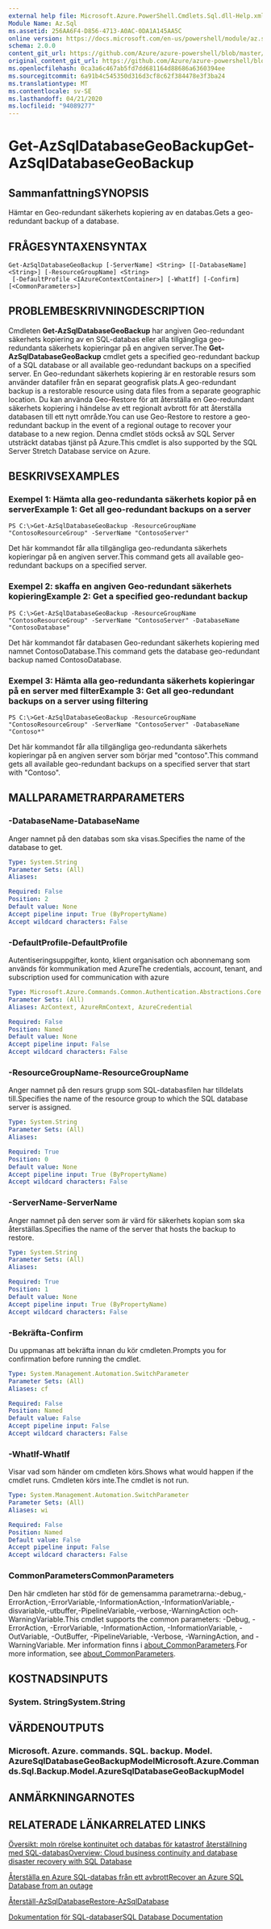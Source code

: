 ```yaml
---
external help file: Microsoft.Azure.PowerShell.Cmdlets.Sql.dll-Help.xml
Module Name: Az.Sql
ms.assetid: 256AA6F4-D856-4713-A0AC-0DA1A145AA5C
online version: https://docs.microsoft.com/en-us/powershell/module/az.sql/get-azsqldatabasegeobackup
schema: 2.0.0
content_git_url: https://github.com/Azure/azure-powershell/blob/master/src/Sql/Sql/help/Get-AzSqlDatabaseGeoBackup.md
original_content_git_url: https://github.com/Azure/azure-powershell/blob/master/src/Sql/Sql/help/Get-AzSqlDatabaseGeoBackup.md
ms.openlocfilehash: 0ca3a6c467ab5fd7dd681164d88686a6360394ee
ms.sourcegitcommit: 6a91b4c545350d316d3cf8c62f384478e3f3ba24
ms.translationtype: MT
ms.contentlocale: sv-SE
ms.lasthandoff: 04/21/2020
ms.locfileid: "94089277"
---
```

# <span data-ttu-id="2d583-101">Get-AzSqlDatabaseGeoBackup</span><span class="sxs-lookup"><span data-stu-id="2d583-101">Get-AzSqlDatabaseGeoBackup</span></span>

## <span data-ttu-id="2d583-102">Sammanfattning</span><span class="sxs-lookup"><span data-stu-id="2d583-102">SYNOPSIS</span></span>
<span data-ttu-id="2d583-103">Hämtar en Geo-redundant säkerhets kopiering av en databas.</span><span class="sxs-lookup"><span data-stu-id="2d583-103">Gets a geo-redundant backup of a database.</span></span>

## <span data-ttu-id="2d583-104">FRÅGESYNTAXEN</span><span class="sxs-lookup"><span data-stu-id="2d583-104">SYNTAX</span></span>

```
Get-AzSqlDatabaseGeoBackup [-ServerName] <String> [[-DatabaseName] <String>] [-ResourceGroupName] <String>
 [-DefaultProfile <IAzureContextContainer>] [-WhatIf] [-Confirm] [<CommonParameters>]
```

## <span data-ttu-id="2d583-105">PROBLEMBESKRIVNING</span><span class="sxs-lookup"><span data-stu-id="2d583-105">DESCRIPTION</span></span>
<span data-ttu-id="2d583-106">Cmdleten **Get-AzSqlDatabaseGeoBackup** har angiven Geo-redundant säkerhets kopiering av en SQL-databas eller alla tillgängliga geo-redundanta säkerhets kopieringar på en angiven server.</span><span class="sxs-lookup"><span data-stu-id="2d583-106">The **Get-AzSqlDatabaseGeoBackup** cmdlet gets a specified geo-redundant backup of a SQL database or all available geo-redundant backups on a specified server.</span></span>
<span data-ttu-id="2d583-107">En Geo-redundant säkerhets kopiering är en restorable resurs som använder datafiler från en separat geografisk plats.</span><span class="sxs-lookup"><span data-stu-id="2d583-107">A geo-redundant backup is a restorable resource using data files from a separate geographic location.</span></span>
<span data-ttu-id="2d583-108">Du kan använda Geo-Restore för att återställa en Geo-redundant säkerhets kopiering i händelse av ett regionalt avbrott för att återställa databasen till ett nytt område.</span><span class="sxs-lookup"><span data-stu-id="2d583-108">You can use Geo-Restore to restore a geo-redundant backup in the event of a regional outage to recover your database to a new region.</span></span>
<span data-ttu-id="2d583-109">Denna cmdlet stöds också av SQL Server utsträckt databas tjänst på Azure.</span><span class="sxs-lookup"><span data-stu-id="2d583-109">This cmdlet is also supported by the SQL Server Stretch Database service on Azure.</span></span>

## <span data-ttu-id="2d583-110">BESKRIVS</span><span class="sxs-lookup"><span data-stu-id="2d583-110">EXAMPLES</span></span>

### <span data-ttu-id="2d583-111">Exempel 1: Hämta alla geo-redundanta säkerhets kopior på en server</span><span class="sxs-lookup"><span data-stu-id="2d583-111">Example 1: Get all geo-redundant backups on a server</span></span>
```
PS C:\>Get-AzSqlDatabaseGeoBackup -ResourceGroupName "ContosoResourceGroup" -ServerName "ContosoServer"
```

<span data-ttu-id="2d583-112">Det här kommandot får alla tillgängliga geo-redundanta säkerhets kopieringar på en angiven server.</span><span class="sxs-lookup"><span data-stu-id="2d583-112">This command gets all available geo-redundant backups on a specified server.</span></span>

### <span data-ttu-id="2d583-113">Exempel 2: skaffa en angiven Geo-redundant säkerhets kopiering</span><span class="sxs-lookup"><span data-stu-id="2d583-113">Example 2: Get a specified geo-redundant backup</span></span>
```
PS C:\>Get-AzSqlDatabaseGeoBackup -ResourceGroupName "ContosoResourceGroup" -ServerName "ContosoServer" -DatabaseName "ContosoDatabase"
```

<span data-ttu-id="2d583-114">Det här kommandot får databasen Geo-redundant säkerhets kopiering med namnet ContosoDatabase.</span><span class="sxs-lookup"><span data-stu-id="2d583-114">This command gets the database geo-redundant backup named ContosoDatabase.</span></span>

### <span data-ttu-id="2d583-115">Exempel 3: Hämta alla geo-redundanta säkerhets kopieringar på en server med filter</span><span class="sxs-lookup"><span data-stu-id="2d583-115">Example 3: Get all geo-redundant backups on a server using filtering</span></span>
```
PS C:\>Get-AzSqlDatabaseGeoBackup -ResourceGroupName "ContosoResourceGroup" -ServerName "ContosoServer" -DatabaseName "Contoso*"
```

<span data-ttu-id="2d583-116">Det här kommandot får alla tillgängliga geo-redundanta säkerhets kopieringar på en angiven server som börjar med "contoso".</span><span class="sxs-lookup"><span data-stu-id="2d583-116">This command gets all available geo-redundant backups on a specified server that start with "Contoso".</span></span>

## <span data-ttu-id="2d583-117">MALLPARAMETRAR</span><span class="sxs-lookup"><span data-stu-id="2d583-117">PARAMETERS</span></span>

### <span data-ttu-id="2d583-118">-DatabaseName</span><span class="sxs-lookup"><span data-stu-id="2d583-118">-DatabaseName</span></span>
<span data-ttu-id="2d583-119">Anger namnet på den databas som ska visas.</span><span class="sxs-lookup"><span data-stu-id="2d583-119">Specifies the name of the database to get.</span></span>

```yaml
Type: System.String
Parameter Sets: (All)
Aliases:

Required: False
Position: 2
Default value: None
Accept pipeline input: True (ByPropertyName)
Accept wildcard characters: False
```

### <span data-ttu-id="2d583-120">-DefaultProfile</span><span class="sxs-lookup"><span data-stu-id="2d583-120">-DefaultProfile</span></span>
<span data-ttu-id="2d583-121">Autentiseringsuppgifter, konto, klient organisation och abonnemang som används för kommunikation med Azure</span><span class="sxs-lookup"><span data-stu-id="2d583-121">The credentials, account, tenant, and subscription used for communication with azure</span></span>

```yaml
Type: Microsoft.Azure.Commands.Common.Authentication.Abstractions.Core.IAzureContextContainer
Parameter Sets: (All)
Aliases: AzContext, AzureRmContext, AzureCredential

Required: False
Position: Named
Default value: None
Accept pipeline input: False
Accept wildcard characters: False
```

### <span data-ttu-id="2d583-122">-ResourceGroupName</span><span class="sxs-lookup"><span data-stu-id="2d583-122">-ResourceGroupName</span></span>
<span data-ttu-id="2d583-123">Anger namnet på den resurs grupp som SQL-databasfilen har tilldelats till.</span><span class="sxs-lookup"><span data-stu-id="2d583-123">Specifies the name of the resource group to which the SQL database server is assigned.</span></span>

```yaml
Type: System.String
Parameter Sets: (All)
Aliases:

Required: True
Position: 0
Default value: None
Accept pipeline input: True (ByPropertyName)
Accept wildcard characters: False
```

### <span data-ttu-id="2d583-124">-ServerName</span><span class="sxs-lookup"><span data-stu-id="2d583-124">-ServerName</span></span>
<span data-ttu-id="2d583-125">Anger namnet på den server som är värd för säkerhets kopian som ska återställas.</span><span class="sxs-lookup"><span data-stu-id="2d583-125">Specifies the name of the server that hosts the backup to restore.</span></span>

```yaml
Type: System.String
Parameter Sets: (All)
Aliases:

Required: True
Position: 1
Default value: None
Accept pipeline input: True (ByPropertyName)
Accept wildcard characters: False
```

### <span data-ttu-id="2d583-126">-Bekräfta</span><span class="sxs-lookup"><span data-stu-id="2d583-126">-Confirm</span></span>
<span data-ttu-id="2d583-127">Du uppmanas att bekräfta innan du kör cmdleten.</span><span class="sxs-lookup"><span data-stu-id="2d583-127">Prompts you for confirmation before running the cmdlet.</span></span>

```yaml
Type: System.Management.Automation.SwitchParameter
Parameter Sets: (All)
Aliases: cf

Required: False
Position: Named
Default value: False
Accept pipeline input: False
Accept wildcard characters: False
```

### <span data-ttu-id="2d583-128">-WhatIf</span><span class="sxs-lookup"><span data-stu-id="2d583-128">-WhatIf</span></span>
<span data-ttu-id="2d583-129">Visar vad som händer om cmdleten körs.</span><span class="sxs-lookup"><span data-stu-id="2d583-129">Shows what would happen if the cmdlet runs.</span></span>
<span data-ttu-id="2d583-130">Cmdleten körs inte.</span><span class="sxs-lookup"><span data-stu-id="2d583-130">The cmdlet is not run.</span></span>

```yaml
Type: System.Management.Automation.SwitchParameter
Parameter Sets: (All)
Aliases: wi

Required: False
Position: Named
Default value: False
Accept pipeline input: False
Accept wildcard characters: False
```

### <span data-ttu-id="2d583-131">CommonParameters</span><span class="sxs-lookup"><span data-stu-id="2d583-131">CommonParameters</span></span>
<span data-ttu-id="2d583-132">Den här cmdleten har stöd för de gemensamma parametrarna:-debug,-ErrorAction,-ErrorVariable,-InformationAction,-InformationVariable,-disvariable,-utbuffer,-PipelineVariable,-verbose,-WarningAction och-WarningVariable.</span><span class="sxs-lookup"><span data-stu-id="2d583-132">This cmdlet supports the common parameters: -Debug, -ErrorAction, -ErrorVariable, -InformationAction, -InformationVariable, -OutVariable, -OutBuffer, -PipelineVariable, -Verbose, -WarningAction, and -WarningVariable.</span></span> <span data-ttu-id="2d583-133">Mer information finns i [about_CommonParameters](http://go.microsoft.com/fwlink/?LinkID=113216).</span><span class="sxs-lookup"><span data-stu-id="2d583-133">For more information, see [about_CommonParameters](http://go.microsoft.com/fwlink/?LinkID=113216).</span></span>

## <span data-ttu-id="2d583-134">KOSTNADS</span><span class="sxs-lookup"><span data-stu-id="2d583-134">INPUTS</span></span>

### <span data-ttu-id="2d583-135">System. String</span><span class="sxs-lookup"><span data-stu-id="2d583-135">System.String</span></span>

## <span data-ttu-id="2d583-136">VÄRDEN</span><span class="sxs-lookup"><span data-stu-id="2d583-136">OUTPUTS</span></span>

### <span data-ttu-id="2d583-137">Microsoft. Azure. commands. SQL. backup. Model. AzureSqlDatabaseGeoBackupModel</span><span class="sxs-lookup"><span data-stu-id="2d583-137">Microsoft.Azure.Commands.Sql.Backup.Model.AzureSqlDatabaseGeoBackupModel</span></span>

## <span data-ttu-id="2d583-138">ANMÄRKNINGAR</span><span class="sxs-lookup"><span data-stu-id="2d583-138">NOTES</span></span>

## <span data-ttu-id="2d583-139">RELATERADE LÄNKAR</span><span class="sxs-lookup"><span data-stu-id="2d583-139">RELATED LINKS</span></span>

[<span data-ttu-id="2d583-140">Översikt: moln rörelse kontinuitet och databas för katastrof återställning med SQL-databas</span><span class="sxs-lookup"><span data-stu-id="2d583-140">Overview: Cloud business continuity and database disaster recovery with SQL Database</span></span>](http://go.microsoft.com/fwlink/?LinkId=746881)

[<span data-ttu-id="2d583-141">Återställa en Azure SQL-databas från ett avbrott</span><span class="sxs-lookup"><span data-stu-id="2d583-141">Recover an Azure SQL Database from an outage</span></span>](http://go.microsoft.com/fwlink/?LinkId=746882)

[<span data-ttu-id="2d583-142">Återställ-AzSqlDatabase</span><span class="sxs-lookup"><span data-stu-id="2d583-142">Restore-AzSqlDatabase</span></span>](./Restore-AzSqlDatabase.md)

[<span data-ttu-id="2d583-143">Dokumentation för SQL-databaser</span><span class="sxs-lookup"><span data-stu-id="2d583-143">SQL Database Documentation</span></span>](https://docs.microsoft.com/azure/sql-database/)
